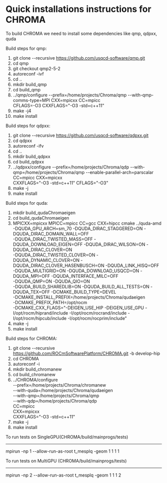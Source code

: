 Quick installations instructions for CHROMA
=================================
To build CHROMA we need to install some dependencies like qmp, qdpxx, quda

Build steps for qmp:
1. git clone --recursive https://github.com/usqcd-software/qmp.git
2. cd qmp
3. git checkout qmp2-5-2
4. autoreconf -ivf
5. cd ..
6. mkdir build_qmp
7. cd build_qmp
8. ../qmp/configure --prefix=/home/projects/Chroma/qmp --with-qmp-comms-type=MPI CXX=mpicxx CC=mpicc \
  CFLAGS=-O3 CXXFLAGS="-O3 -std=c++11"
9. make -j4
10. make install 

Build steps for qdpxx:

1. git clone --recursive https://github.com/usqcd-software/qdpxx.git
2. cd qdpxx
3. autoreconf -ifv
4. cd ..
5. mkdir build_qdpxx
6. cd build_qdpxx
7. ../qdpxx/configure  --prefix=/home/projects/Chroma/qdp --with-qmp=/home/projects/Chroma/qmp --enable-parallel-arch=parscalar \
   CC=mpicc CXX=mpicxx \
   CXXFLAGS="-O3 -std=c++11" CFLAGS="-O3"
8. make -j
9. make install

Build steps for quda:

1. mkdir build_qudaChromaeigen
2. cd build_qudaChromaeigen
3. MPICXX=mpicxx MPICC=mpicc CC=gcc CXX=hipcc cmake ../quda-amd -DQUDA_GPU_ARCH=sm_70 -DQUDA_DIRAC_STAGGERED=ON -DQUDA_DIRAC_DOMAIN_WALL=OFF \
      -DQUDA_DIRAC_TWISTED_MASS=OFF -DQUDA_DOWNLOAD_EIGEN=OFF -DQUDA_DIRAC_WILSON=ON -DQUDA_DIRAC_CLOVER=ON \
      -DQUDA_DIRAC_TWISTED_CLOVER=ON -DQUDA_DYNAMIC_CLOVER=ON -DQUDA_DIRAC_CLOVER_HASENBUSCH=ON -DQUDA_LINK_HISQ=OFF \
      -DQUDA_MULTIGRID=ON -DQUDA_DOWNLOAD_USQCD=ON -DQUDA_MPI=OFF -DQUDA_INTERFACE_MILC=OFF \
      -DQUDA_QMP=ON  -DQUDA_QIO=ON \
      -DQUDA_BUILD_SHAREDLIB=ON -DQUDA_BUILD_ALL_TESTS=ON -DQUDA_TEX=OFF -DCMAKE_BUILD_TYPE=DEVEL \
      -DCMAKE_INSTALL_PREFIX=/home/projects/Chroma/qudaeigen \
      -DCMAKE_PREFIX_PATH=/opt/rocm \
      -DCMAKE_CXX_FLAGS="-DEIGEN_USE_HIP -DEIGEN_USE_GPU -I/opt/rocm/hiprand/include -I/opt/rocm/rocrand/include -I/opt/rocm/hipcub/include -I/opt/rocm/rocprim/include"
4. make -j
5. make install

Build steps for CHROMA:
1. git clone --recursive https://github.com/ROCmSoftwarePlatform/CHROMA.git -b develop-hip
2. cd CHROMA
3. autoreconf -i
4. mkdir build_chromanew
5. cd build_chromanew
6. ../CHROMA/configure \
 --prefix=/home/projects/Chroma/chromanew \
 --with-quda=/home/projects/Chroma/qudaeigen \
 --with-qmp=/home/projects/Chroma/qmp \
 --with-qdp=/home/projects/Chroma/qdp \
 CC=mpicc \
 CXX=mpicxx\
 CXXFLAGS="-O3 -std=c++11"
7. make -j
8. make install

To run tests on SingleGPU(CHROMA/build/mainprogs/tests)
***********
mpirun -np 1  --allow-run-as-root t_mesplq -geom 1 1 1 1

To run tests on MultiGPU (CHROMA/build/mainprogs/tests)
*************************
mpirun -np 2 --allow-run-as-root t_mesplq -geom 1 1 1 2
